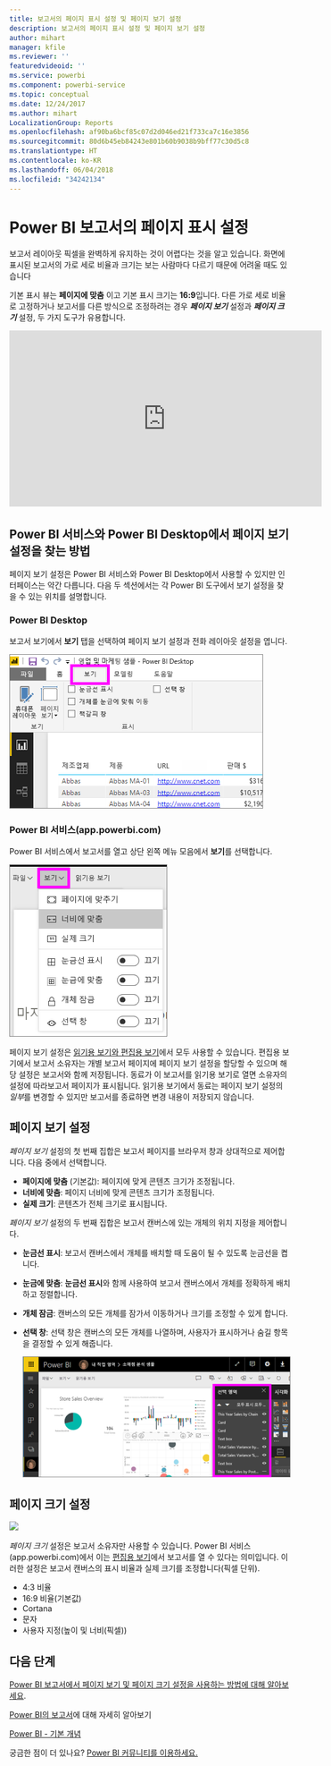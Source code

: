 ```yaml
---
title: 보고서의 페이지 표시 설정 및 페이지 보기 설정
description: 보고서의 페이지 표시 설정 및 페이지 보기 설정
author: mihart
manager: kfile
ms.reviewer: ''
featuredvideoid: ''
ms.service: powerbi
ms.component: powerbi-service
ms.topic: conceptual
ms.date: 12/24/2017
ms.author: mihart
LocalizationGroup: Reports
ms.openlocfilehash: af90ba6bcf85c07d2d046ed21f733ca7c16e3856
ms.sourcegitcommit: 80d6b45eb84243e801b60b9038b9bff77c30d5c8
ms.translationtype: HT
ms.contentlocale: ko-KR
ms.lasthandoff: 06/04/2018
ms.locfileid: "34242134"
---
```

# <a name="page-display-settings-in-a-power-bi-report"></a>Power BI 보고서의 페이지 표시 설정
보고서 레이아웃 픽셀을 완벽하게 유지하는 것이 어렵다는 것을 알고 있습니다. 화면에 표시된 보고서의 가로 세로 비율과 크기는 보는 사람마다 다르기 때문에 어려울 때도 있습니다 

기본 표시 뷰는 **페이지에 맞춤** 이고 기본 표시 크기는 **16:9**입니다. 다른 가로 세로 비율로 고정하거나 보고서를 다른 방식으로 조정하려는 경우 ***페이지 보기*** 설정과 ***페이지 크기*** 설정, 두 가지 도구가 유용합니다.

<iframe width="560" height="315" src="https://www.youtube.com/embed/5tg-OXzxe2g" frameborder="0" allowfullscreen></iframe>


## <a name="where-to-find-page-view-settings-in-power-bi-service-and-power-bi-desktop"></a>Power BI 서비스와 Power BI Desktop에서 페이지 보기 설정을 찾는 방법
페이지 보기 설정은 Power BI 서비스와 Power BI Desktop에서 사용할 수 있지만 인터페이스는 약간 다릅니다. 다음 두 섹션에서는 각 Power BI 도구에서 보기 설정을 찾을 수 있는 위치를 설명합니다.

### <a name="in-power-bi-desktop"></a>Power BI Desktop
보고서 보기에서 **보기** 탭을 선택하여 페이지 보기 설정과 전화 레이아웃 설정을 엽니다.

  ![선택 창](media/power-bi-report-display-settings/power-bi-desktop-view-settings.png)

### <a name="in-power-bi-service-apppowerbicom"></a>Power BI 서비스(app.powerbi.com)
Power BI 서비스에서 보고서를 열고 상단 왼쪽 메뉴 모음에서 **보기**를 선택합니다.

![](media/power-bi-report-display-settings/power-bi-change-page-view.png)

페이지 보기 설정은 [읽기용 보기와 편집용 보기](service-reading-view-and-editing-view.md)에서 모두 사용할 수 있습니다. 편집용 보기에서 보고서 소유자는 개별 보고서 페이지에 페이지 보기 설정을 할당할 수 있으며 해당 설정은 보고서와 함께 저장됩니다. 동료가 이 보고서를 읽기용 보기로 열면 소유자의 설정에 따라보고서 페이지가 표시됩니다.  읽기용 보기에서 동료는 페이지 보기 설정의 *일부*를 변경할 수 있지만 보고서를 종료하면 변경 내용이 저장되지 않습니다.

##    <a name="page-view-settings"></a>페이지 보기 설정
*페이지 보기* 설정의 첫 번째 집합은 보고서 페이지를 브라우저 창과 상대적으로 제어합니다.  다음 중에서 선택합니다.

* **페이지에 맞춤** (기본값): 페이지에 맞게 콘텐츠 크기가 조정됩니다.
* **너비에 맞춤**: 페이지 너비에 맞게 콘텐츠 크기가 조정됩니다.
* **실제 크기**: 콘텐츠가 전체 크기로 표시됩니다.

*페이지 보기* 설정의 두 번째 집합은 보고서 캔버스에 있는 개체의 위치 지정을 제어합니다.

* **눈금선 표시**: 보고서 캔버스에서 개체를 배치할 때 도움이 될 수 있도록 눈금선을 켭니다.
* **눈금에 맞춤**: **눈금선 표시**와 함께 사용하여 보고서 캔버스에서 개체를 정확하게 배치하고 정렬합니다. 
* **개체 잠금**: 캔버스의 모든 개체를 잠가서 이동하거나 크기를 조정할 수 있게 합니다.
* **선택 창**: 선택 창은 캔버스의 모든 개체를 나열하며, 사용자가 표시하거나 숨길 항목을 결정할 수 있게 해줍니다.

    ![선택 창](media/power-bi-report-display-settings/power-bi-selection-pane.png)



## <a name="page-size-settings"></a>페이지 크기 설정
![](media/power-bi-report-display-settings/power-bi--page-size.png)

*페이지 크기* 설정은 보고서 소유자만 사용할 수 있습니다. Power BI 서비스(app.powerbi.com)에서 이는 [편집용 보기](service-reading-view-and-editing-view.md)에서 보고서를 열 수 있다는 의미입니다. 이러한 설정은 보고서 캔버스의 표시 비율과 실제 크기를 조정합니다(픽셀 단위).   

* 4:3 비율
* 16:9 비율(기본값)
* Cortana
* 문자
* 사용자 지정(높이 및 너비(픽셀))

## <a name="next-steps"></a>다음 단계
[Power BI 보고서에서 페이지 보기 및 페이지 크기 설정을 사용하는 방법에 대해 알아보세요](power-bi-change-report-display-settings.md).

[Power BI의 보고서](service-reports.md)에 대해 자세히 알아보기

[Power BI - 기본 개념](service-basic-concepts.md)

궁금한 점이 더 있나요? [Power BI 커뮤니티를 이용하세요.](http://community.powerbi.com/)

